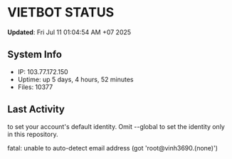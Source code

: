 # VIETBOT STATUS
**Updated**: Fri Jul 11 01:04:54 AM +07 2025

## System Info
- IP: 103.77.172.150
- Uptime: up 5 days, 4 hours, 52 minutes
- Files: 10377

## Last Activity

to set your account's default identity.
Omit --global to set the identity only in this repository.

fatal: unable to auto-detect email address (got 'root@vinh3690.(none)')
